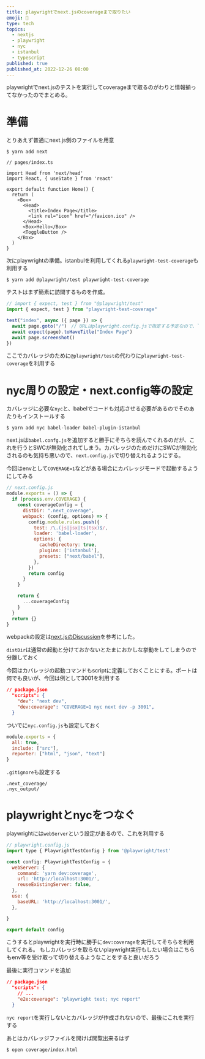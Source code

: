 ```yaml
---
title: playwrightでnext.jsのcoverageまで取りたい
emoji: 🦛
type: tech
topics:
  - nextjs
  - playwright
  - nyc
  - istanbul
  - typescript
published: true
published_at: 2022-12-26 08:00
---
```


playwrightでnext.jsのテストを実行してcoverageまで取るのがわりと情報揃ってなかったのでまとめる。

# 準備

とりあえず普通にnext.js側のファイルを用意

```
$ yarn add next
```

```tsx
// pages/index.ts

import Head from 'next/head'
import React, { useState } from 'react'

export default function Home() {
  return (
    <Box>
      <Head>
        <title>Index Page</title>
        <link rel="icon" href="/favicon.ico" />
      </Head>
      <Box>Hello</Box>
      <ToggleButton />
    </Box>
  )
}
```

次にplaywrightの準備。istanbulを利用してくれる`playwright-test-coverage`も利用する

```
$ yarn add @playwright/test playwright-test-coverage
```

テストはまず簡素に訪問するものを作成。

```ts
// import { expect, test } from "@playwright/test"
import { expect, test } from "playwright-test-coverage"

test("index", async ({ page }) => {
  await page.goto("/")　// URLはplaywright.config.jsで指定する予定なので、`/`のみとする（後述）
  await expect(page).toHaveTitle("Index Page")
  await page.screenshot()
})
```

ここでカバレッジのために`@playwright/test`の代わりに`playwright-test-coverage`を利用する

# nyc周りの設定・next.config等の設定

カバレッジに必要な`nyc`と、babelでコードも対応させる必要があるのでそのあたりもインストールする

```
$ yarn add nyc babel-loader babel-plugin-istanbul
```

next.jsは`babel.confg.js`を追加すると勝手にそちらを読んでくれるのだが、これを行うとSWCが無効化されてしまう。カバレッジのためだけにSWCが無効化されるのも気持ち悪いので、`next.config.js`で切り替えれるようにする。

今回はenvとして`COVERAGE=1`などがある場合にカバレッジモードで起動するようにしてみる

```js
// next.config.js
module.exports = () => {
  if (process.env.COVERAGE) {
    const coverageConfig = {
      distDir: ".next_coverage",
      webpack: (config, options) => {
        config.module.rules.push({
          test: /\.(js|jsx|ts|tsx)$/,
          loader: 'babel-loader',
          options: {
            cacheDirectory: true,
            plugins: ['istanbul'],
            presets: ["next/babel"],
          },
        })
        return config
      }
    }

    return {
      ...coverageConfig
    }
  }
  return {}
}
```

webpackの設定は[next.jsのDiscussion](https://github.com/vercel/next.js/discussions/30174#discussioncomment-2421511)を参考にした。

`distDir`は通常の起動と分けておかないとたまにおかしな挙動をしてしまうので分離しておく

今回はカバレッジの起動コマンドもscriptに定義しておくことにする。ポートは何でも良いが、今回は例として3001を利用する

```json
// package.json
  "scripts": {
    "dev": "next dev",
    "dev:coverage": "COVERAGE=1 nyc next dev -p 3001",
  }
```

ついでに`nyc.config.js`も設定しておく

```js
module.exports = {
  all: true,
  include: ["src"],
  reporter: ["html", "json", "text"]
}
```

`.gitignore`も設定する

```
.next_coverage/
.nyc_output/
```

# playwrightとnycをつなぐ

playwrightには`webServer`という設定があるので、これを利用する

```js
// playwright.config.js
import type { PlaywrightTestConfig } from '@playwright/test'

const config: PlaywrightTestConfig = {
  webServer: {
    command: 'yarn dev:coverage',
    url: 'http://localhost:3001/',
    reuseExistingServer: false,
  },
  use: {
    baseURL: 'http://localhost:3001/',
  },

}

export default config
```

こうするとplaywrightを実行時に勝手に`dev:coverage`を実行してそちらを利用してくれる。
もしカバレッジを取らないplaywright実行もしたい場合はこちらもenv等を受け取って切り替えるようなことをすると良いだろう

最後に実行コマンドを追加

```json
// package.json
  "scripts": {
    // ...
    "e2e:coverage": "playwright test; nyc report"
  }
```

`nyc report`を実行しないとカバレッジが作成されないので、最後にこれを実行する

あとはカバレッジファイルを開けば閲覧出来るはず

```
$ open coverage/index.html
```
